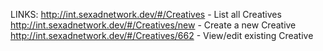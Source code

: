 LINKS:
http://int.sexadnetwork.dev/#/Creatives     - List all Creatives
http://int.sexadnetwork.dev/#/Creatives/new - Create a new Creative
http://int.sexadnetwork.dev/#/Creatives/662 - View/edit existing Creative